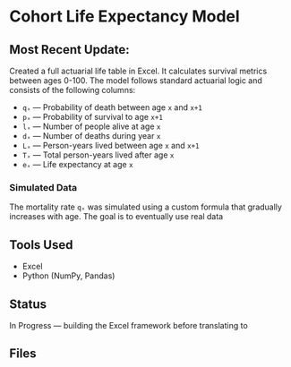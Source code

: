 # Cohort Life Expectancy Model

## Most Recent Update:
Created a full actuarial life table in Excel. It calculates survival metrics between ages 0-100. 
The model follows standard actuarial logic and consists of the following columns:

- `qₓ` — Probability of death between age `x` and `x+1`  
- `pₓ` — Probability of survival to age `x+1`  
- `lₓ` — Number of people alive at age `x`  
- `dₓ` — Number of deaths during year `x`  
- `Lₓ` — Person-years lived between age `x` and `x+1`  
- `Tₓ` — Total person-years lived after age `x`  
- `eₓ` — Life expectancy at age `x`

### Simulated Data
The mortality rate `qₓ` was simulated using a custom formula that gradually increases with age. The goal is to eventually use real data


## Tools Used
- Excel
- Python (NumPy, Pandas)

## Status
In Progress — building the Excel framework before translating to 

## Files
